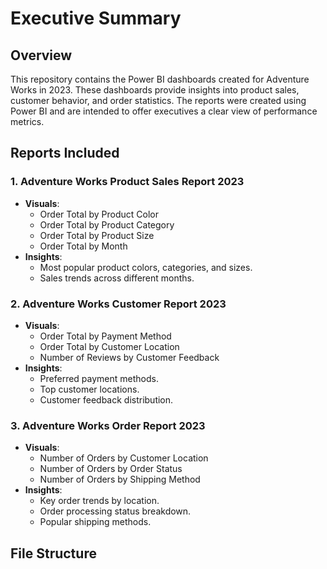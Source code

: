 # Executive Summary

## Overview
This repository contains the Power BI dashboards created for Adventure Works in 2023. These dashboards provide insights into product sales, customer behavior, and order statistics. The reports were created using Power BI and are intended to offer executives a clear view of performance metrics.

## Reports Included

### 1. **Adventure Works Product Sales Report 2023**
   - **Visuals**:
     - Order Total by Product Color
     - Order Total by Product Category
     - Order Total by Product Size
     - Order Total by Month
   - **Insights**:
     - Most popular product colors, categories, and sizes.
     - Sales trends across different months.

### 2. **Adventure Works Customer Report 2023**
   - **Visuals**:
     - Order Total by Payment Method
     - Order Total by Customer Location
     - Number of Reviews by Customer Feedback
   - **Insights**:
     - Preferred payment methods.
     - Top customer locations.
     - Customer feedback distribution.

### 3. **Adventure Works Order Report 2023**
   - **Visuals**:
     - Number of Orders by Customer Location
     - Number of Orders by Order Status
     - Number of Orders by Shipping Method
   - **Insights**:
     - Key order trends by location.
     - Order processing status breakdown.
     - Popular shipping methods.

## File Structure

